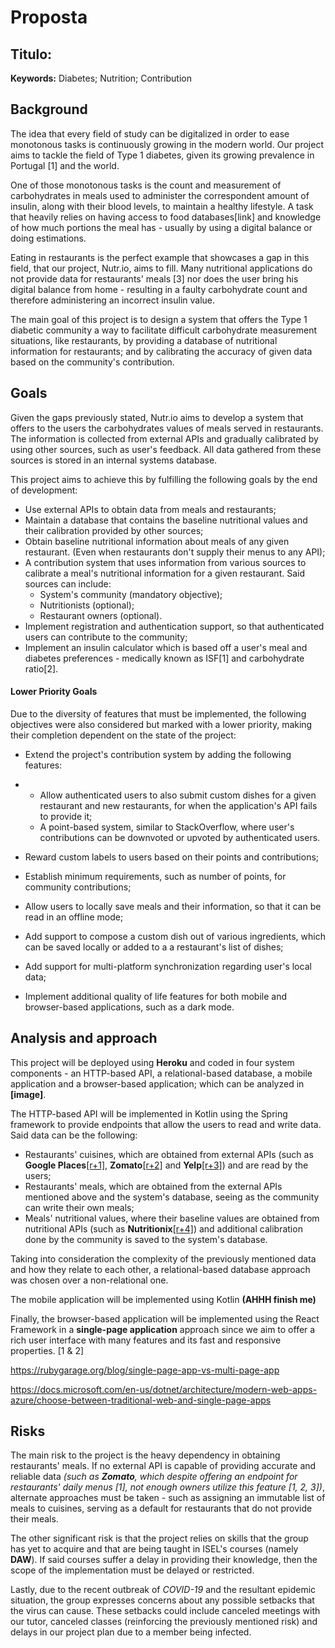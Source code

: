 # Proposta

## Titulo:



**Keywords:** Diabetes; Nutrition; Contribution

## Background

The idea that every field of study can be digitalized in order to ease monotonous tasks is continuously growing in the modern world. Our project aims to tackle the field of Type 1 diabetes, given its growing prevalence in Portugal [1] and the world.

One of those monotonous tasks is the count and measurement of carbohydrates in meals used to administer the correspondent amount of insulin, along with their blood levels, to maintain a healthy lifestyle. A task that heavily relies on having access to food databases[link] and knowledge of how much portions the meal has - usually by using a digital balance or doing estimations.

Eating in restaurants is the perfect example that showcases a gap in this field, that our project, 
Nutr.io, aims to fill.  Many nutritional applications do not provide data for restaurants' meals [3] nor does the user bring his digital balance from home - resulting in a faulty carbohydrate count and therefore administering an incorrect insulin value.

The main goal of this project is to design a system that offers the Type 1 diabetic community a way to facilitate difficult carbohydrate measurement situations, like restaurants, by providing a database of nutritional information for restaurants; and by calibrating the accuracy of given data based on the community's contribution.

## Goals

Given the gaps previously stated, Nutr.io aims to develop a system that offers to the users the carbohydrates values of meals served in restaurants. The information is collected from external APIs and gradually calibrated by using other sources, such as user's feedback. All data gathered from these sources is stored in an internal systems database.

This project aims to achieve this by fulfilling the following goals by the end of development:

* Use external APIs to obtain data from meals and restaurants;
* Maintain a database that contains the baseline nutritional values and their calibration provided by other sources;
* Obtain baseline nutritional information about meals of any given restaurant. (Even when restaurants don't supply their menus to any API);
* A contribution system that uses information from various sources to calibrate a meal's nutritional information for a given restaurant. Said sources can include:
  - System's community (mandatory objective);
  - Nutritionists (optional);
  - Restaurant owners (optional).
* Implement registration and authentication support, so that authenticated users can contribute to the community;
* Implement an insulin calculator which is based off a user's meal and diabetes preferences - medically known as ISF[1] and carbohydrate ratio[2].

#### Lower Priority Goals

Due to the diversity of features that must be implemented, the following objectives were also considered but marked with a lower priority, making their completion dependent on the state of the project:

- Extend the project's contribution system by adding the following features:

- - Allow authenticated users to also submit custom dishes for a given restaurant and new restaurants, for when the application's API fails to provide it;
  - A point-based system, similar to StackOverflow, where user's contributions can be downvoted or upvoted by authenticated users.

* Reward custom labels to users based on their points and contributions;

* Establish minimum requirements, such as number of points, for community contributions;

* Allow users to locally save meals and their information, so that it can be read in an offline mode;

* Add support to compose a custom dish out of various ingredients, which can be saved locally or added to a a restaurant's list of dishes;

* Add support for multi-platform synchronization regarding user's local data;

* Implement additional quality of life features for both mobile and browser-based applications, such as a dark mode.

  

## Analysis and approach

This project will be deployed using **Heroku** and coded in four system components - an HTTP-based API, a relational-based database, a mobile application and a browser-based application; which can be analyzed in **[image]**.

The HTTP-based API will be implemented in Kotlin using the Spring framework to provide endpoints that allow the users to read and write data. Said data can be the following:

- Restaurants' cuisines, which are obtained from external APIs (such as **Google Places**[[r+1]](https://cloud.google.com/maps-platform/places), **Zomato**[[r+2]](https://www.zomato.com) and **Yelp**[[r+3]](https://www.yelp.pt)) and are read by the users; 
- Restaurants' meals, which are obtained from the external APIs mentioned above and the system's database, seeing as the community can write their own meals;  
- Meals' nutritional values, where their baseline values are obtained from nutritional APIs (such as **Nutritionix**[[r+4]](https://www.nutritionix.com/)) and additional calibration done by the community is saved to the system's database.

Taking into consideration the complexity of the previously mentioned data and how they relate to each other, a relational-based database approach was chosen over a non-relational one. 

The mobile application will be implemented using Kotlin **(AHHH finish me)**

Finally, the browser-based application will be implemented using the React Framework in a **single-page application** approach since we aim to offer a rich user interface with many features and  its fast and responsive properties. [1 & 2]

https://rubygarage.org/blog/single-page-app-vs-multi-page-app

https://docs.microsoft.com/en-us/dotnet/architecture/modern-web-apps-azure/choose-between-traditional-web-and-single-page-apps



## Risks

The main risk to the project is the heavy dependency in obtaining restaurants' meals. If no external API is capable of providing accurate and reliable data *(such as **Zomato**, which despite offering an endpoint for restaurants' daily menus [1], not enough owners utilize this feature [1, 2, 3])*, alternate approaches must be taken - such as assigning an immutable list of meals to cuisines, serving as a default for restaurants that do not provide their meals.

The other significant risk is that the project relies on skills that the group has yet to acquire and that are being taught in ISEL's courses (namely **DAW**). If said courses suffer a delay in providing their knowledge, then the scope of the implementation must be delayed or restricted.

Lastly, due to the recent outbreak of *COVID-19* and the resultant epidemic situation, the group expresses concerns about any possible setbacks that the virus can cause. These setbacks could include canceled meetings with our tutor, canceled classes (reinforcing the previously mentioned risk) and delays in our project plan due to a member being infected.

 